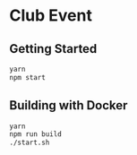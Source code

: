 # Club Event

## Getting Started

```bash
yarn
npm start
```

## Building with Docker
```bash
yarn
npm run build
./start.sh
```
